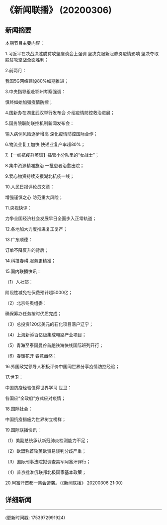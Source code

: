 # 《新闻联播》 (20200306)

## 新闻摘要

本期节目主要内容：

1.习近平在决战决胜脱贫攻坚座谈会上强调 坚决克服新冠肺炎疫情影响 坚决夺取脱贫攻坚战全面胜利；

2.前两月：

我国5G网络建设80%如期推进；

3.中央指导组赴鄂州考察强调：

慎终如始加强疫情防控；

4.国新办在湖北武汉举行发布会 介绍疫情防控救治进展；

5.国务院联防联控机制新闻发布会：

输入病例风险逐步增高 深化疫情防控国际合作；

6.物流业复工加快 快递业复产率超80%；

7.【一线抗疫群英谱】插管小分队里的“女战士”；

8.集中资源精准施治 一批患者治愈出院；

9.爱心物资持续支援湖北抗疫一线；

10.人民日报评论员文章：

增强谨慎之心 防范重大风险；

11.央视快评：

力争全国经济社会发展早日全面步入正常轨道；

12.各地加大力度推进复工复产；

13.广东顺德：

订单不降反升的背后；

14.科技春耕 服务更精准；

15.国内联播快讯：

（1）人社部：

阶段性减免社保费预计超5000亿；

（2）北京冬奥组委：

确保筹办任务按时优质完成；

（3）总投资120亿美元的石化项目落户辽宁；

（4）上海新添百亿级集成电路产业项目；

（5）青海至泰国曼谷首趟铁海快线国际班列开行；

（6）春暖花开 春意盎然；

16.外国政党领导人积极评价中国同世界分享疫情防控经验；

17.世卫：

中国防疫经验值得世界学习 世卫：

各国应“全政府”方式应对疫情；

18.国际社会：

中国抗疫措施为世界树立榜样；

19.国际联播快讯：

（1）美副总统承认新冠肺炎检测能力不足；

（2）欧盟称首轮英欧贸易谈判分歧严重；

（3）国际刑事法院拟调查美军阿富汗罪行；

（4）普京批准俄联邦北极国家基本政策；

20.阿富汗首都一集会遭袭。（《新闻联播》 20200306 21:00）

## 详细新闻

---

(更新时间戳: 1753972991924)

